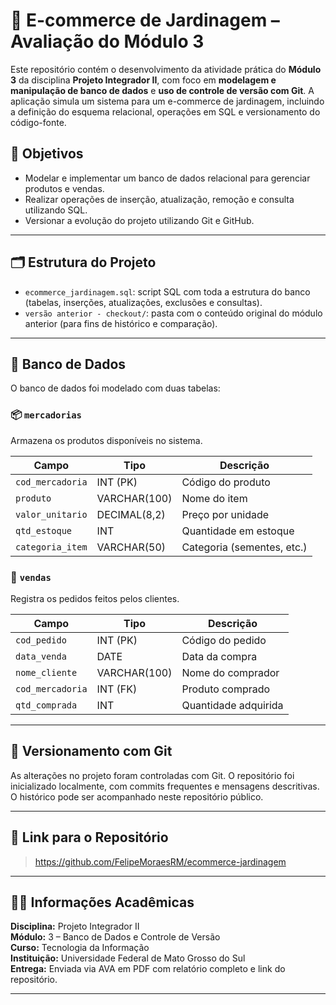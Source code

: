 # 🌿 E-commerce de Jardinagem – Avaliação do Módulo 3

Este repositório contém o desenvolvimento da atividade prática do **Módulo 3** da disciplina **Projeto Integrador II**, com foco em **modelagem e manipulação de banco de dados** e **uso de controle de versão com Git**. A aplicação simula um sistema para um e-commerce de jardinagem, incluindo a definição do esquema relacional, operações em SQL e versionamento do código-fonte.

## 📌 Objetivos

- Modelar e implementar um banco de dados relacional para gerenciar produtos e vendas.
- Realizar operações de inserção, atualização, remoção e consulta utilizando SQL.
- Versionar a evolução do projeto utilizando Git e GitHub.

---

## 🗂 Estrutura do Projeto

- `ecommerce_jardinagem.sql`: script SQL com toda a estrutura do banco (tabelas, inserções, atualizações, exclusões e consultas).
- `versão anterior - checkout/`: pasta com o conteúdo original do módulo anterior (para fins de histórico e comparação).

---

## 🧾 Banco de Dados

O banco de dados foi modelado com duas tabelas:

### 📦 `mercadorias`
Armazena os produtos disponíveis no sistema.

| Campo            | Tipo           | Descrição                   |
|------------------|----------------|-----------------------------|
| `cod_mercadoria` | INT (PK)       | Código do produto           |
| `produto`        | VARCHAR(100)   | Nome do item                |
| `valor_unitario` | DECIMAL(8,2)   | Preço por unidade           |
| `qtd_estoque`    | INT            | Quantidade em estoque       |
| `categoria_item` | VARCHAR(50)    | Categoria (sementes, etc.)  |

### 🧾 `vendas`
Registra os pedidos feitos pelos clientes.

| Campo           | Tipo           | Descrição                           |
|------------------|----------------|-------------------------------------|
| `cod_pedido`     | INT (PK)       | Código do pedido                    |
| `data_venda`     | DATE           | Data da compra                      |
| `nome_cliente`   | VARCHAR(100)   | Nome do comprador                   |
| `cod_mercadoria` | INT (FK)       | Produto comprado                    |
| `qtd_comprada`   | INT            | Quantidade adquirida                |

---

## 🔁 Versionamento com Git

As alterações no projeto foram controladas com Git. O repositório foi inicializado localmente, com commits frequentes e mensagens descritivas. O histórico pode ser acompanhado neste repositório público.

---

## 📎 Link para o Repositório

> https://github.com/FelipeMoraesRM/ecommerce-jardinagem

---

## 👨‍🎓 Informações Acadêmicas

**Disciplina:** Projeto Integrador II  
**Módulo:** 3 – Banco de Dados e Controle de Versão  
**Curso:** Tecnologia da Informação  
**Instituição:** Universidade Federal de Mato Grosso do Sul  
**Entrega:** Enviada via AVA em PDF com relatório completo e link do repositório.

---

